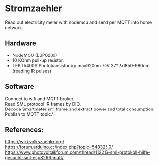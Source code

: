 # Stromzaehler
Read out electricity meter with nodemcu and send per MQTT into home network.

## Hardware
* NodeMCU (ESP8266)
* 10 KOhm pull-up resistor.
* TEKT5400S Phototransistor λp max920nm 70V 37° λd850-980nm (reading IR pulses)

## Software
Connect to wifi and MQTT broker.\
Read SML protocol IR frames by DIO.\
Decode Smartmeter sml frame and extract power and total consumption.\
Publish to MQTT topic.\

## References:

https://wiki.volkszaehler.org/  
https://forum.arduino.cc/index.php?topic=548325.0/  
https://www.photovoltaikforum.com/thread/112216-sml-protokoll-hilfe-gesucht-sml-esp8266-mqtt/  
